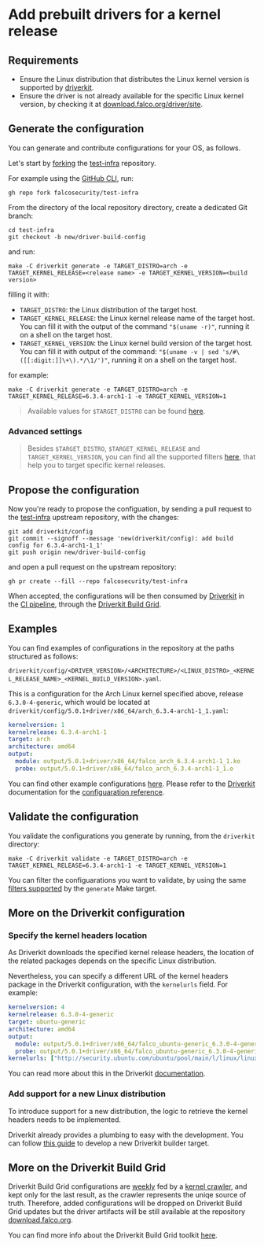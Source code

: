 # Add prebuilt drivers for a kernel release

## Requirements

- Ensure the Linux distribution that distributes the Linux kernel version is supported by [driverkit](https://github.com/falcosecurity/driverkit/blob/master/docs/driverkit.md).
- Ensure the driver is not already available for the specific Linux kernel version, by checking it at [download.falco.org/driver/site](https://download.falco.org/driver/site/index.html).

## Generate the configuration

You can generate and contribute configurations for your OS, as follows.

Let's start by [forking](https://docs.github.com/en/get-started/quickstart/fork-a-repo) the [test-infra](https://github.com/falcosecurity/test-infra) repository.

For example using the [GitHub CLI](https://cli.github.com/), run:

```shell
gh repo fork falcosecurity/test-infra
```

From the directory of the local repository directory, create a dedicated Git branch:

```shell
cd test-infra
git checkout -b new/driver-build-config
```

and run:

```shell
make -C driverkit generate -e TARGET_DISTRO=arch -e TARGET_KERNEL_RELEASE=<release name> -e TARGET_KERNEL_VERSION=<build version>
```

filling it with:
* `TARGET_DISTRO`: the Linux distribution of the target host.
* `TARGET_KERNEL_RELEASE`: the Linux kernel release name of the target host. You can fill it with the output of the command `"$(uname -r)"`, running it on a shell on the target host.
* `TARGET_KERNEL_VERSION`: the Linux kernel build version of the target host. You can fill it with output of the command: `"$(uname -v | sed 's/#\([[:digit:]]\+\).*/\1/')"`, running it on a shell on the target host.

for example:

```shell
make -C driverkit generate -e TARGET_DISTRO=arch -e TARGET_KERNEL_RELEASE=6.3.4-arch1-1 -e TARGET_KERNEL_VERSION=1
```

> Available values for `$TARGET_DISTRO` can be found [here](https://github.com/falcosecurity/driverkit/blob/master/docs/driverkit.md).

### Advanced settings

> Besides `$TARGET_DISTRO`, `$TARGET_KERNEL_RELEASE` and `TARGET_KERNEL_VERSION`, you can find all the supported filters [here](https://github.com/falcosecurity/test-infra/blob/master/driverkit/README.md#available-make-targets), that help you to target specific kernel releases.

## Propose the configuration

Now you're ready to propose the configuation, by sending a pull request to the [test-infra](https://github.com/falcosecurity/test-infra) upstream repository, with the changes:

```shell
git add driverkit/config
git commit --signoff --message 'new(driverkit/config): add build config for 6.3.4-arch1-1_1'
git push origin new/driver-build-config
```

and open a pull request on the upstream repository:

```shell
gh pr create --fill --repo falcosecurity/test-infra
```

When accepted, the configurations will be then consumed by [Driverkit](https://github.com/falcosecurity/driverkit) in the [CI pipeline](https://github.com/falcosecurity/test-infra/tree/master/config/jobs/build-drivers), through the [Driverkit Build Grid](https://github.com/falcosecurity/test-infra/tree/master/driverkit#driverkit-build-grid).

## Examples

You can find examples of configurations in the repository at the paths structured as follows:

  `driverkit/config/<DRIVER_VERSION>/<ARCHITECTURE>/<LINUX_DISTRO>_<KERNEL_RELEASE_NAME>_<KERNEL_BUILD_VERSION>.yaml`.

This is a configuration for the Arch Linux kernel specified above, release `6.3.0-4-generic`, which would be located at `driverkit/config/5.0.1+driver/x86_64/arch_6.3.4-arch1-1_1.yaml`:

```yml
kernelversion: 1
kernelrelease: 6.3.4-arch1-1
target: arch
architecture: amd64
output:
  module: output/5.0.1+driver/x86_64/falco_arch_6.3.4-arch1-1_1.ko
  probe: output/5.0.1+driver/x86_64/falco_arch_6.3.4-arch1-1_1.o
```

You can find other example configurations [here](https://github.com/falcosecurity/driverkit/blob/master/Example_configs.md).
Please refer to the [Driverkit](https://github.com/falcosecurity/driverkit) documentation for the [configuaration reference](https://github.com/falcosecurity/driverkit#build-using-a-configuration-file).

## Validate the configuration

You validate the configurations you generate by running, from the `driverkit` directory:

```shell
make -C driverkit validate -e TARGET_DISTRO=arch -e TARGET_KERNEL_RELEASE=6.3.4-arch1-1 -e TARGET_KERNEL_VERSION=1
```

You can filter the configuarations you want to validate, by using the same [filters supported](https://github.com/falcosecurity/test-infra/blob/master/driverkit/README.md#available-make-targets) by the `generate` Make target.

## More on the Driverkit configuration

### Specify the kernel headers location

As Driverkit downloads the specified kernel release headers, the location of the related packages depends on the specific Linux distribution.

Nevertheless, you can specify a different URL of the kernel headers package in the Driverkit configuration, with the `kernelurls` field. For example:

```yml
kernelversion: 4
kernelrelease: 6.3.0-4-generic
target: ubuntu-generic
architecture: amd64
output:
  module: output/5.0.1+driver/x86_64/falco_ubuntu-generic_6.3.0-4-generic_4.ko
  probe: output/5.0.1+driver/x86_64/falco_ubuntu-generic_6.3.0-4-generic_4.o
kernelurls: ["http://security.ubuntu.com/ubuntu/pool/main/l/linux/linux-headers-6.3.0-4-generic_6.3.0-4.4_amd64.deb","http://mirrors.edge.kernel.org/ubuntu/pool/main/l/linux/linux-headers-6.3.0-4-generic_6.3.0-4.4_amd64.deb","http://mirrors.edge.kernel.org/ubuntu/pool/main/l/linux/linux-headers-6.3.0-4_6.3.0-4.4_all.deb","http://security.ubuntu.com/ubuntu/pool/main/l/linux/linux-headers-6.3.0-4_6.3.0-4.4_all.deb"]
```

You can read more about this in the Driverkit [documentation](https://github.com/falcosecurity/driverkit#headers).

### Add support for a new Linux distribution

To introduce support for a new distribution, the logic to retrieve the kernel headers needs to be implemented.

Driverkit already provides a plumbing to easy with the development. You can follow [this guide](https://github.com/falcosecurity/driverkit/blob/master/docs/builder.md#support-a-new-distro) to develop a new Driverkit builder target.

## More on the Driverkit Build Grid

Driverkit Build Grid configurations are [weekly](https://github.com/falcosecurity/test-infra/blob/master/config/jobs/update-dbg/update-dbg) fed by a [kernel crawler](https://github.com/falcosecurity/kernel-crawler), and kept only for the last result, as the crawler represents the uniqe source of truth. Therefore, added configurations will be dropped on Driverkit Build Grid updates but the driver artifacts will be still available at the repository [download.falco.org](https://download.falco.org).

You can find more info about the Driverkit Build Grid toolkit [here](https://github.com/falcosecurity/test-infra/blob/master/driverkit/README.md#driverkit-build-grid).
